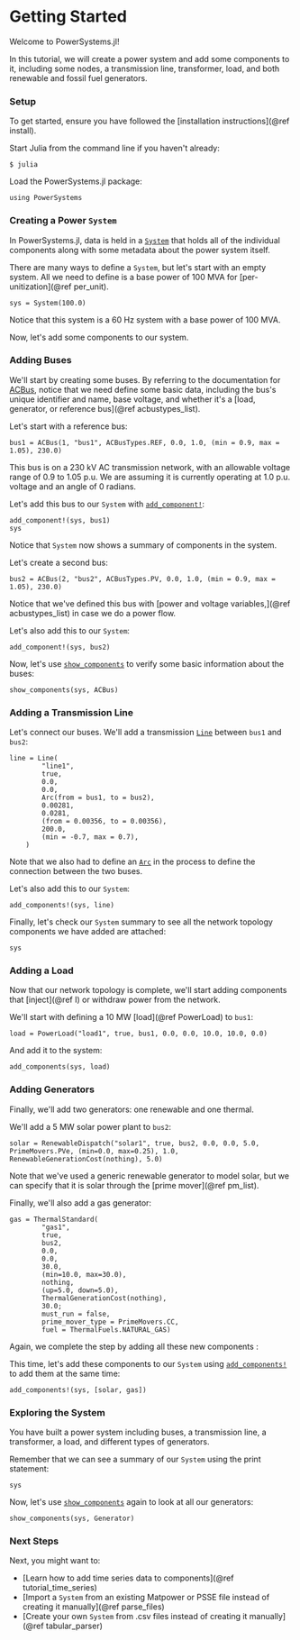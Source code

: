 # Getting Started

Welcome to PowerSystems.jl!

In this tutorial, we will create a power system and add some components to it,
including some nodes, a transmission line, transformer, load, and both renewable
and fossil fuel generators. 

### Setup 

To get started, ensure you have followed the [installation instructions](@ref install).

Start Julia from the command line if you haven't already:
```
$ julia
```

Load the PowerSystems.jl package:
```@repl basics
using PowerSystems
```

### Creating a Power `System`

In PowerSystems.jl, data is held in a [`System`](@ref) that holds all of the individual components
along with some metadata about the power system itself.

There are many ways to define a `System`, but let's start with an empty system.
All we need to define is a base power of 100 MVA for [per-unitization](@ref per_unit). 

```@repl basics
sys = System(100.0)
```

Notice that this system is a 60 Hz system with a base power of 100 MVA.

Now, let's add some components to our system.

### Adding Buses

We'll start by creating some buses. By referring to the documentation for
[ACBus](@ref), notice that we need define some basic data, including the bus's
unique identifier and name, base voltage, and whether it's a [load, generator,
or reference bus](@ref acbustypes_list). 

Let's start with a reference bus:

```@repl basics
bus1 = ACBus(1, "bus1", ACBusTypes.REF, 0.0, 1.0, (min = 0.9, max = 1.05), 230.0)
```
This bus is on a 230 kV AC transmission network, with an allowable voltage range of
0.9 to 1.05 p.u. We are assuming it is currently operating at 1.0 p.u. voltage and
an angle of 0 radians. 

Let's add this bus to our `System` with [`add_component!`](@ref):
```@repl basics
add_component!(sys, bus1)
sys
```
Notice that `System` now shows a summary of components in the system.

Let's create a second bus:
```@repl basics
bus2 = ACBus(2, "bus2", ACBusTypes.PV, 0.0, 1.0, (min = 0.9, max = 1.05), 230.0)
```
Notice that we've defined this bus with [power and voltage variables,](@ref acbustypes_list)
in case we do a power flow.

Let's also add this to our `System`:
```@repl basics
add_component!(sys, bus2)
```

Now, let's use [`show_components`](@ref) to verify some basic information about
the buses:
```@repl basics
show_components(sys, ACBus)
```

### Adding a Transmission Line
Let's connect our buses. We'll add a transmission [`Line`](@ref) between `bus1` and `bus2`: 
```@repl basics
line = Line(
        "line1",
        true,
        0.0,
        0.0,
        Arc(from = bus1, to = bus2),
        0.00281,
        0.0281,
        (from = 0.00356, to = 0.00356),
        200.0,
        (min = -0.7, max = 0.7),
    )
```
Note that we also had to define an [`Arc`](@ref) in the process to define the connection between
the two buses.

Let's also add this to our `System`:
```@repl basics
add_components!(sys, line)
```

Finally, let's check our `System` summary to see all the network topology components we have added
are attached:
```@repl basics
sys
```

### Adding a Load

Now that our network topology is complete, we'll start adding components that [inject](@ref I) or
withdraw power from the network.

We'll start with defining a 10 MW [load](@ref PowerLoad) to `bus1`:
```@repl basics
load = PowerLoad("load1", true, bus1, 0.0, 0.0, 10.0, 10.0, 0.0)
```
And add it to the system:
```@repl basics
add_components(sys, load)
```

### Adding Generators
Finally, we'll add two generators: one renewable and one thermal.

We'll add a 5 MW solar power plant to `bus2`:
```@repl basics
solar = RenewableDispatch("solar1", true, bus2, 0.0, 0.0, 5.0, PrimeMovers.PVe, (min=0.0, max=0.25), 1.0, RenewableGenerationCost(nothing), 5.0)
```
Note that we've used a generic renewable generator to model solar, but we
can specify that it is solar through the [prime mover](@ref pm_list). 

Finally, we'll also add a gas generator:
```@repl basics
gas = ThermalStandard(
        "gas1",
        true,
        bus2,
        0.0,
        0.0,
        30.0,
        (min=10.0, max=30.0),
        nothing,
        (up=5.0, down=5.0),
        ThermalGenerationCost(nothing),
        30.0;
        must_run = false,
        prime_mover_type = PrimeMovers.CC,
        fuel = ThermalFuels.NATURAL_GAS)
```

Again, we complete the step by adding all these new components :

This time, let's add these components to our `System` using [`add_components!`](@ref)
to add them at the same time:
```@repl basics
add_components!(sys, [solar, gas])
```

### Exploring the System

You have built a power system including buses, a transmission line, a transformer,
a load, and different types of generators. 

Remember that we can see a summary of our `System` using the print statement:
```@repl basics
sys
```

Now, let's use [`show_components`](@ref) again to look at all our generators:
```@repl basics
show_components(sys, Generator)
```

### Next Steps

Next, you might want to:
- [Learn how to add time series data to components](@ref tutorial_time_series)
- [Import a `System` from an existing Matpower or PSSE file instead of creating it manually](@ref parse_files)
- [Create your own `System` from .csv files instead of creating it manually](@ref tabular_parser)
